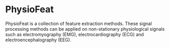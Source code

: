# PhysioFeat
PhysioFeat is a collection of feature extraction methods. These signal processing methods can be applied on non-stationary physiological signals such as electromyography (EMG), electrocardiography (ECG) and electroencephalography (EEG).
